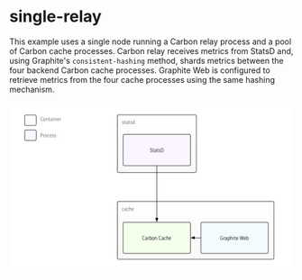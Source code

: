 # single-relay

This example uses a single node running a Carbon relay process and a pool of Carbon cache processes. Carbon relay receives metrics from StatsD and, using Graphite's `consistent-hashing` method, shards metrics between the four backend Carbon cache processes. Graphite Web is configured to retrieve metrics from the four cache processes using the same hashing mechanism.

![Diagram](diagram.png)
